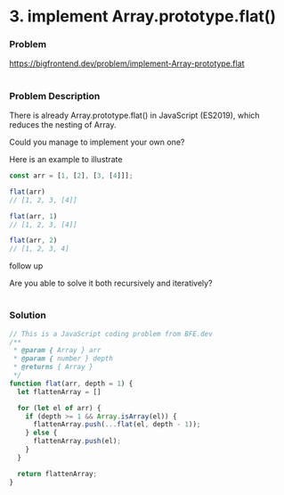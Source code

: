 # 3. implement Array.prototype.flat()

### Problem

https://bigfrontend.dev/problem/implement-Array-prototype.flat

#

### Problem Description

There is already Array.prototype.flat() in JavaScript (ES2019), which reduces the nesting of Array.

Could you manage to implement your own one?

Here is an example to illustrate

```js
const arr = [1, [2], [3, [4]]];

flat(arr)
// [1, 2, 3, [4]]

flat(arr, 1)
// [1, 2, 3, [4]]

flat(arr, 2)
// [1, 2, 3, 4]
```

follow up

Are you able to solve it both recursively and iteratively?

#

### Solution

```js
// This is a JavaScript coding problem from BFE.dev 
/**
 * @param { Array } arr
 * @param { number } depth
 * @returns { Array }
 */
function flat(arr, depth = 1) {
  let flattenArray = []

  for (let el of arr) {
    if (depth >= 1 && Array.isArray(el)) {
      flattenArray.push(...flat(el, depth - 1));
    } else {
      flattenArray.push(el);
    }
  }

  return flattenArray;
}
```